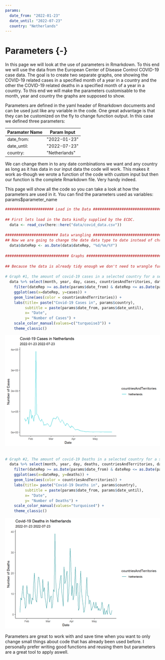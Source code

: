 ```yaml
---
params:
  date_from: "2022-01-23"
  date_until: "2022-07-23"
  country: "Netherlands"
---
```

# Parameters {-}



In this page we will look at the use of parameters in Rmarkdown. To this end we will use the data from the European Center of Disease Control COVID-19 case data. The goal is to create two separate graphs, one showing the COVID-19 related cases in a specified month of a year in a country and the other the COVID-19 related deaths in a specified month of a year in a country. To this end we will make the parameters customisable to the month, year and country the graphs are supposed to show.

Parameters are defined in the yaml header of Rmarkdown documents and can be used just like any variable in the code. One great advantage is that they can be customized on the fly to change function output. In this case we defined three parameters: 

| Paramater Name  | Param Input   |
| --------------- | ------------- |
|  date_from:     |"2022-01-23"   |
|  date_until:    |"2022-07-23"   |
|  country:       |"Netherlands"  |

  
We can change them in to any date combinations we want and any country as long as it has data in our input data the code will work. This makes it work as-though we wrote a function of the code with custom input but then our function is the complete Rmarkdown file. Very handy indeed.

This page will show all the code so you can take a look at how the parameters are used in it. You can find the parameters used as variables: params$parameter_name

``` r
###################### Load in the Data ########################################

## First lets load in the Data kindly supplied by the ECDC. 
  data <- read_csv(here::here("data/covid_data.csv"))

######################## Data wrangling ########################################
## Now we are going to change the date data type to date instead of chr.
  data$dateRep <- as.Date(data$dateRep, "%d/%m/%Y")

############################# Graphs ###########################################

## Because the data is already tidy enough we don't need to wrangle further and can simply start plotting the graphs we want.
  
# Graph #1, the amount of covid-19 cases in a selected country for a selected period of time
  data %>% select(month, year, day, cases, countriesAndTerritories, dateRep) %>% 
    filter(dateRep >= as.Date(params$date_from) & dateRep <= as.Date(params$date_until), countriesAndTerritories %in% c(params$country)) %>%
    ggplot(aes(x=dateRep, y=cases)) + 
    geom_line(aes(color = countriesAndTerritories)) +
    labs(title= paste("Covid-19 Cases in", params$country),
         subtitle = paste(params$date_from, params$date_until),
         x= "Date",
         y= "Number of Cases") +
    scale_color_manual(values=c("turquoise3")) +
    theme_classic()
```

<img src="03-parameters_files/figure-html/unnamed-chunk-2-1.png" width="672" />

``` r

# Graph #2, The amount of covid-19 Deaths in a selected country for a selected period of time. If I didn't work with parameters I would have build a function for these two graphs seeing as they are very similar in code. 
  data %>% select(month, year, day, deaths, countriesAndTerritories, dateRep) %>% 
    filter(dateRep >= as.Date(params$date_from) & dateRep <= as.Date(params$date_until), countriesAndTerritories %in% c(params$country)) %>%
    ggplot(aes(x=dateRep, y=deaths)) + 
    geom_line(aes(color = countriesAndTerritories)) +
    labs(title= paste("Covid-19 Deaths in", params$country),
         subtitle = paste(params$date_from, params$date_until),
         x= "Date",
         y= "Number of Deaths") +
    scale_color_manual(values="turquoise4") +
    theme_classic()
```

<img src="03-parameters_files/figure-html/unnamed-chunk-2-2.png" width="672" />

Parameters are great to work with and save time when you want to only change small things about code that has already been used before. I personally prefer writing good functions and reusing them but parameters are a great tool to apply aswell. 
